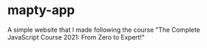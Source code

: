 # mapty-app
A simple website that I made following the course "The Complete JavaScript Course 2021: From Zero to Expert!"
